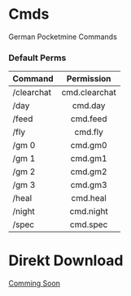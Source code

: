 # Cmds
German Pocketmine Commands

### Default Perms
| Command       | Permission    |
| ------------- |:-------------:|
| /clearchat    | cmd.clearchat |
| /day          | cmd.day       |
| /feed         | cmd.feed      |
| /fly          | cmd.fly       |
| /gm 0         | cmd.gm0       |
| /gm 1         | cmd.gm1       |
| /gm 2         | cmd.gm2       |
| /gm 3         | cmd.gm3       |
| /heal         | cmd.heal      |
| /night        | cmd.night     |
| /spec         | cmd.spec      |

# Direkt Download
[Comming Soon](https://poggit.pmmp.io/r/118383/Cmds_dev-1.phar)
